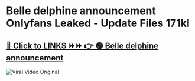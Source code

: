 
 # Belle delphine announcement Onlyfans Leaked - Update Files 171kl

## <h2><a href="https://clipsfans.com/Belle_delphine_announcement&ref=git">🔗 Click to LINKS ⏩⏩ 👉 🟢 Belle delphine announcement </a></h2>

<a href="https://clipsfans.com/Belle_delphine_announcement&ref=git" rel="nofollow" data-target="animated-image.originalLink"><img src="https://i.ibb.co.com/xMMVF88/686577567.gif" alt="Viral Video Original" style="max-width: 100%; display: inline-block;" data-target="animated-image.originalImage"></a>

